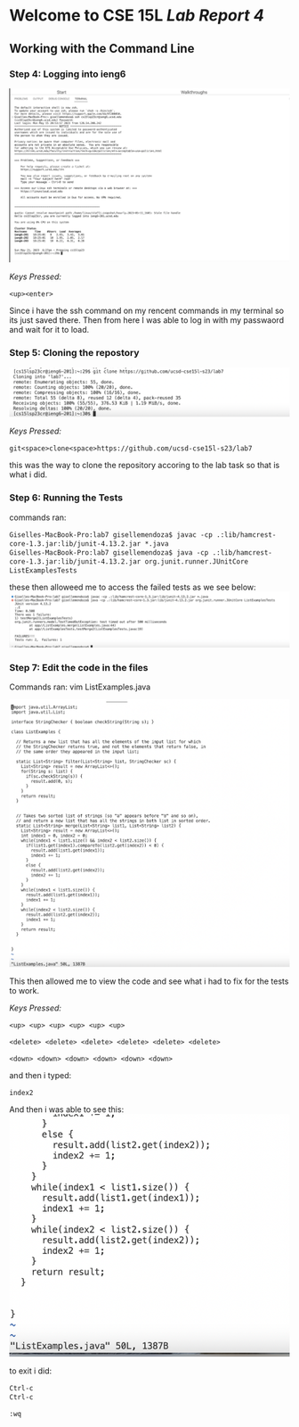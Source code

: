 # Welcome to CSE 15L *Lab Report 4*
## Working with the Command Line

### Step 4: Logging into ieng6
![Image](Step4(login).png)

*Keys Pressed:*

```` 
<up><enter>
````
Since i have the ssh command on my rencent commands in my terminal so its just saved there. Then from here I was able to log in with my passwaord and wait for it to load. 


### Step 5: Cloning the repostory
![Image](Step5(clone).png)

*Keys Pressed:*
```` 
git<space>clone<space>https://github.com/ucsd-cse15l-s23/lab7
```` 

this was the way to clone the repository accoring to the lab task so that is what i did. 


### Step 6: Running the Tests
commands ran:

```` 
Giselles-MacBook-Pro:lab7 gisellemendoza$ javac -cp .:lib/hamcrest-core-1.3.jar:lib/junit-4.13.2.jar *.java
Giselles-MacBook-Pro:lab7 gisellemendoza$ java -cp .:lib/hamcrest-core-1.3.jar:lib/junit-4.13.2.jar org.junit.runner.JUnitCore ListExamplesTests
```` 

these then alloweed me to access the failed tests as we see below:
![Image](Step6(RunFail).png)


### Step 7: Edit the code in the files

Commands ran:
vim ListExamples.java

![Image](Step7(useVim).png)

This then allowed me to view the code and see what i had to fix for the tests to work. 

*Keys Pressed:*
```` 
<up> <up> <up> <up> <up> <up>
```` 

```` 
<delete> <delete> <delete> <delete> <delete> <delete>
```` 

```` 
<down> <down> <down> <down> <down> <down>
```` 

and then i typed:
```` 
index2
```` 

And then i was able to see this:
![Image](Step7(editCode).png)

to exit i did:

```` 
Ctrl-c
Ctrl-c
```` 

```` 
:wq
```` 

